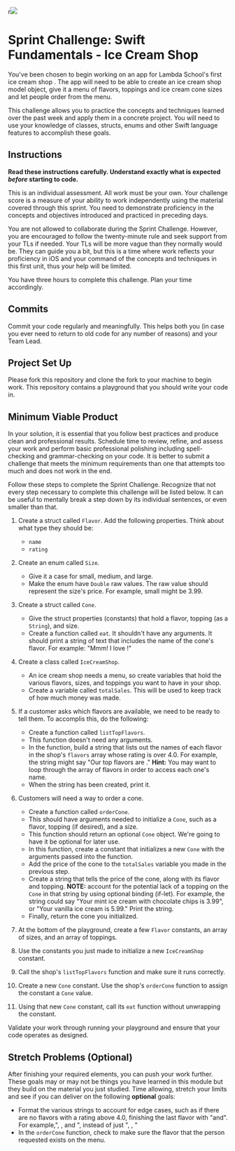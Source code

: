 r![](https://tk-assets.lambdaschool.com/99e9f433-68fb-4853-85ae-85bb8af25524_lama-roscu-Wpg3Qm0zaGk-unsplash.jpg)

# Sprint Challenge: Swift Fundamentals - Ice Cream Shop

You've been chosen to begin working on an app for Lambda School's first ice cream shop . The app will need to be able to create an ice cream shop model object, give it a menu of flavors, toppings and ice cream cone sizes and let people order from the menu.

This challenge allows you to practice the concepts and techniques learned over the past week and apply them in a concrete project. You will need to use your knowledge of classes, structs, enums and other Swift language features to accomplish these goals.

## Instructions

**Read these instructions carefully. Understand exactly what is expected _before_ starting to code.**

This is an individual assessment. All work must be your own. Your challenge score is a measure of your ability to work independently using the material covered through this sprint. You need to demonstrate proficiency in the concepts and objectives introduced and practiced in preceding days.

You are not allowed to collaborate during the Sprint Challenge. However, you are encouraged to follow the twenty-minute rule and seek support from your TLs if needed. Your TLs will be more vague than they normally would be. They can guide you a bit, but this is a time where work reflects your proficiency in iOS and your command of the concepts and techniques in this first unit, thus your help will be limited.

You have three hours to complete this challenge. Plan your time accordingly.

## Commits

Commit your code regularly and meaningfully. This helps both you (in case you ever need to return to old code for any number of reasons) and your Team Lead.

## Project Set Up

Please fork this repository and clone the fork to your machine to begin work. This repository contains a playground that you should write your code in. 

## Minimum Viable Product

In your solution, it is essential that you follow best practices and produce clean and professional results. Schedule time to review, refine, and assess your work and perform basic professional polishing including spell-checking and grammar-checking on your code. It is better to submit a challenge that meets the minimum requirements than one that attempts too much and does not work in the end.

Follow these steps to complete the Sprint Challenge. Recognize that not every step necessary to complete this challenge will be listed below. It can be useful to mentally break a step down by its individual sentences, or even smaller than that.

1. Create a struct called `Flavor`. Add the following properties. Think about what type they should be:
    - `name`
    - `rating`

2. Create an enum called `Size`. 
    - Give it a case for small, medium, and large. 
    - Make the enum have `Double` raw values. The raw value should represent the size's price. For example, small might be 3.99.

3. Create a struct called `Cone`. 
    - Give the struct properties (constants) that hold a flavor, topping (as a `String`), and size.
    - Create a function called `eat`. It shouldn't have any arguments. It should print a string of text that includes the name of the cone's flavor. For example: "Mmm! I love <flavor here>!"
  
4. Create a class called `IceCreamShop`. 
    - An ice cream shop needs a menu, so create variables that hold the various flavors, sizes, and toppings you want to have in your shop.
    - Create a variable called `totalSales`. This will be used to keep track of how much money was made.
    
5. If a customer asks which flavors are available, we need to be ready to tell them. To accomplis this, do the following:
    - Create a function called `listTopFlavors`. 
    - This function doesn't need any arguments. 
    - In the function, build a string that lists out the names of each flavor in the shop's `flavors` array whose rating is over 4.0. For example, the string might say "Our top flavors are <flavors here>." **Hint:** You may want to loop through the array of flavors in order to access each one's name.
    - When the string has been created, print it.
    
6. Customers will need a way to order a cone. 
    - Create a function called `orderCone`. 
    - This should have arguments needed to initialize a `Cone`, such as a flavor, topping (if desired), and a size. 
    - This function should return an optional `Cone` object. We're going to have it be optional for later use.
    - In this function, create a constant that initializes a new `Cone` with the arguments passed into the function.
    - Add the price of the cone to the `totalSales` variable you made in the previous step.
    - Create a string that tells the price of the cone, along with its flavor and topping. **NOTE:** account for the potential lack of a topping on the `Cone` in that string by using optional binding (if-let). For example, the string could say "Your mint ice cream with chocolate chips is 3.99", or "Your vanilla ice cream is 5.99." Print the string.
    - Finally, return the cone you initialized. 

7. At the bottom of the playground, create a few `Flavor` constants, an array of sizes, and an array of toppings.
8. Use the constants you just made to initialize a new `IceCreamShop` constant.
9. Call the shop's `listTopFlavors` function and make sure it runs correctly.
10. Create a new `Cone` constant. Use the shop's `orderCone` function to assign the constant a `Cone` value.
11. Using that new `Cone` constant, call its `eat` function without unwrapping the constant.

Validate your work through running your playground and ensure that your code operates as designed.

## Stretch Problems (Optional)

After finishing your required elements, you can push your work further. These goals may or may not be things you have learned in this module but they build on the material you just studied. Time allowing, stretch your limits and see if you can deliver on the following **optional** goals:

- Format the various strings to account for edge cases, such as if there are no flavors with a rating above 4.0, finishing the last flavor with "and". For example,"<flavor>, <flavor>, and <flavor>", instead of just "<flavor>, <flavor>, <flavor>"
- In the `orderCone` function, check to make sure the flavor that the person requested exists on the menu.
